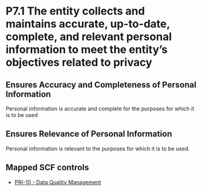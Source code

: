 # P7.1 The entity collects and maintains accurate, up-to-date, complete, and relevant personal information to meet the entity’s objectives related to privacy
## Ensures Accuracy and Completeness of Personal Information
Personal information is accurate and complete for the purposes for which it is to be used
## Ensures Relevance of Personal Information
Personal information is relevant to the purposes for which it is to be used.
## Mapped SCF controls
- [PRI-10 - Data Quality Management](../scf/pri-10-dataqualitymanagement.md)